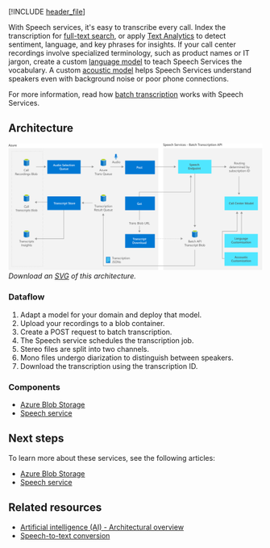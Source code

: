 [!INCLUDE [header_file](../../../includes/sol-idea-header.md)]

With Speech services, it's easy to transcribe every call. Index the transcription for [full-text search](/azure/search/search-what-is-azure-search), or apply [Text Analytics](/azure/cognitive-services/Text-Analytics) to detect sentiment, language, and key phrases for insights. If your call center recordings involve specialized terminology, such as product names or IT jargon, create a custom [language model](/azure/cognitive-services/speech-service/how-to-customize-language-model) to teach Speech Services the vocabulary. A custom [acoustic model](/azure/cognitive-services/speech-service/how-to-customize-acoustic-models) helps Speech Services understand speakers even with background noise or poor phone connections.

For more information, read how [batch transcription](/azure/cognitive-services/speech-service/batch-transcription) works with Speech Services.

## Architecture

![Architecture Diagram](../media/speech-services.png)
*Download an [SVG](../media/speech-services.svg) of this architecture.*

### Dataflow

1. Adapt a model for your domain and deploy that model.
1. Upload your recordings to a blob container.
1. Create a POST request to batch transcription.
1. The Speech service schedules the transcription job.
1. Stereo files are split into two channels.
1. Mono files undergo diarization to distinguish between speakers.
1. Download the transcription using the transcription ID.

### Components

* [Azure Blob Storage](https://azure.microsoft.com/services/storage/blobs)
* [Speech service](https://azure.microsoft.com/en-us/services/cognitive-services/speech-services)

## Next steps

To learn more about these services, see the following articles:

* [Azure Blob Storage](/azure/storage/blobs)
* [Speech service](/azure/cognitive-services/Speech-Service)

## Related resources

* [Artificial intelligence (AI) - Architectural overview](../../data-guide/big-data/ai-overview.md)
* [Speech-to-text conversion](../../reference-architectures/ai/speech-to-text-transcription-pipeline.yml)
